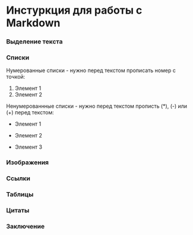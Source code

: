 # Инстуркция для работы с Markdown

### Выделение текста

### Списки

Нумерованные списки - нужно перед текстом прописать номер с точкой:

1. Элемент 1
2. Элемент 2

Ненумерованнные списки - нужно перед текстом прописть (*), (-) или (+) перед текстом:

+ Элемент 1
- Элемент 2
* Элемент 3

### Изображения

### Ссылки

### Таблицы

### Цитаты

### Заключение

